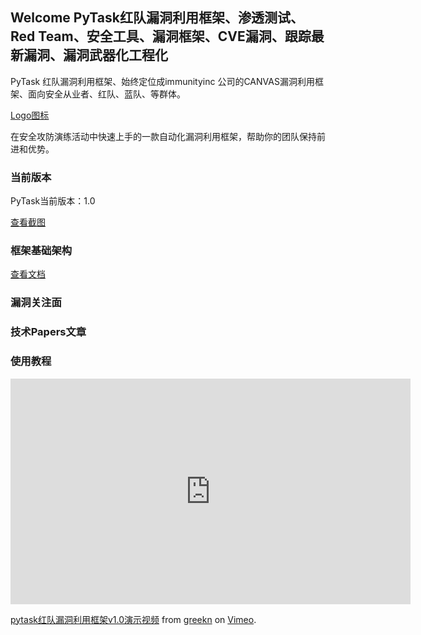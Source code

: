 ## Welcome PyTask红队漏洞利用框架、渗透测试、Red Team、安全工具、漏洞框架、CVE漏洞、跟踪最新漏洞、漏洞武器化工程化

PyTask 红队漏洞利用框架、始终定位成immunityinc 公司的CANVAS漏洞利用框架、面向安全从业者、红队、蓝队、等群体。

[Logo图标](https://github.com/greekn/pytask/blob/gh-pages/img/logo_320x236.png) 

在安全攻防演练活动中快速上手的一款自动化漏洞利用框架，帮助你的团队保持前进和优势。
	

### 当前版本

PyTask当前版本：1.0

[查看截图](https://github.com/greekn/pytask/blob/gh-pages/README.md) 



### 框架基础架构
[查看文档](https://github.com/greekn/pytask/blob/main/pdf/Pytask%E7%BA%A2%E9%98%9F%E6%BC%8F%E6%B4%9E%E5%88%A9%E7%94%A8%E6%A1%86%E6%9E%B6%E5%8A%9F%E8%83%BD%E5%AE%9E%E7%8E%B0_20211121002949.pdf) 




### 漏洞关注面


### 技术Papers文章


### 使用教程

<iframe src="https://player.vimeo.com/video/643797578?h=00d70b82cc" width="640" height="361" frameborder="0" allow="autoplay; fullscreen; picture-in-picture" allowfullscreen></iframe>
<p><a href="https://vimeo.com/643797578">pytask红队漏洞利用框架v1.0演示视频</a> from <a href="https://vimeo.com/user157044712">greekn</a> on <a href="https://vimeo.com">Vimeo</a>.</p>
